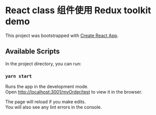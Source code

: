 # React class 组件使用 Redux toolkit demo

This project was bootstrapped with [Create React App](https://github.com/facebook/create-react-app).

## Available Scripts

In the project directory, you can run:

### `yarn start`

Runs the app in the development mode.\
Open [http://localhost:3001/myOrder/test](http://localhost:3001/myOrder/test) to view it in the browser.

The page will reload if you make edits.\
You will also see any lint errors in the console.



